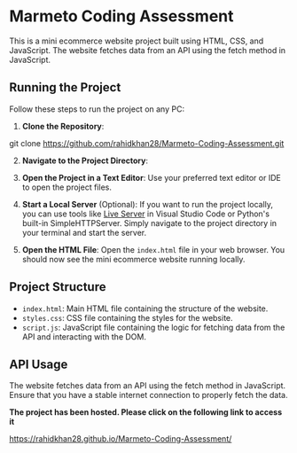 # Marmeto Coding Assessment

This is a mini ecommerce website project built using HTML, CSS, and JavaScript. The website fetches data from an API using the fetch method in JavaScript.

## Running the Project

Follow these steps to run the project on any PC:

1. **Clone the Repository**: 

 git clone https://github.com/rahidkhan28/Marmeto-Coding-Assessment.git

2. **Navigate to the Project Directory**: 

3. **Open the Project in a Text Editor**: 
Use your preferred text editor or IDE to open the project files.

4. **Start a Local Server** (Optional):
If you want to run the project locally, you can use tools like [Live Server](https://marketplace.visualstudio.com/items?itemName=ritwickdey.LiveServer) in Visual Studio Code or Python's built-in SimpleHTTPServer. Simply navigate to the project directory in your terminal and start the server.

5. **Open the HTML File**: 
Open the `index.html` file in your web browser. You should now see the mini ecommerce website running locally.

## Project Structure

- `index.html`: Main HTML file containing the structure of the website.
- `styles.css`: CSS file containing the styles for the website.
- `script.js`: JavaScript file containing the logic for fetching data from the API and interacting with the DOM.

## API Usage

The website fetches data from an API using the fetch method in JavaScript. Ensure that you have a stable internet connection to properly fetch the data.

**The project has been hosted. Please click on the following link to access it**

  https://rahidkhan28.github.io/Marmeto-Coding-Assessment/


